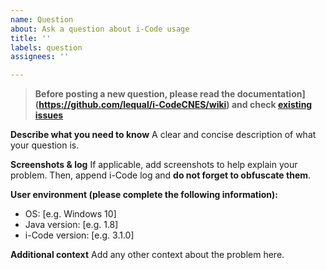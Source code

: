 ```yaml
---
name: Question
about: Ask a question about i-Code usage
title: ''
labels: question
assignees: ''

---
```


> **Before posting a new question, please read the documentation](https://github.com/lequal/i-CodeCNES/wiki) and check [existing issues](https://github.com/lequal/i-CodeCNES/issues)**

**Describe what you need to know**
A clear and concise description of what your question is.

**Screenshots & log**
If applicable, add screenshots to help explain your problem. Then, append i-Code log and **do not forget to obfuscate them**.

**User environment (please complete the following information):**
 - OS: [e.g. Windows 10]
 - Java version: [e.g. 1.8]
 - i-Code version: [e.g. 3.1.0]

**Additional context**
Add any other context about the problem here.
